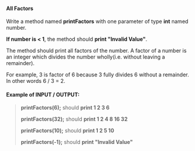 #### All Factors

Write a method named **printFactors** with one parameter of type **int** named number.

**If number is < 1**, the method should **print "Invalid Value"**.

The method should print all factors of the number. A factor of a number is an integer which divides
the number wholly(i.e. without leaving a remainder).

For example, 3 is factor of 6 because 3 fully divides 6 without a remainder. In other words 6 / 3 = 2.

#### Example of INPUT / OUTPUT:
> **printFactors(6);** should **print 1 2 3 6**
> 
> **printFactors(32);** should **print 1 2 4 8 16 32**
> 
> **printFactors(10);** should **print 1 2 5 10**
> 
> **printFactors(-1);** should **print "Invalid Value"**